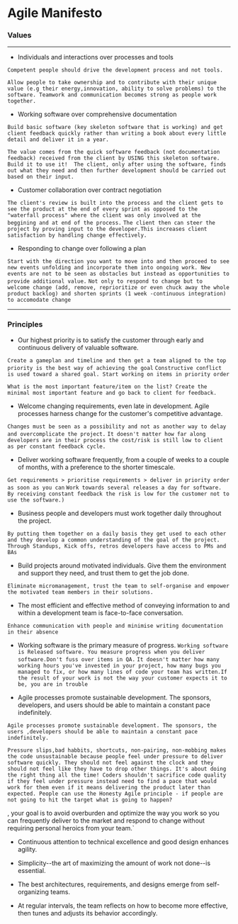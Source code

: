 # **Agile Manifesto**

### Values
___
- Individuals and interactions over processes and tools

`Competent people should drive the development process and not tools.`

`Allow people to take ownership and to contribute with their unique value (e.g their energy,innovation, ability to solve problems) to the software. Teamwork and communication becomes strong as people work together.`

- Working software over comprehensive documentation

`Build basic software (key skeleton software that is working) and get client feedback quickly rather than writing a book about every little detail and deliver it in a year.`

`The value comes from the quick software feedback (not documentation feedback) received from the client by USING this skeleton software. Build it to use it! 
The client, only after using the software, finds out what they need and then further development should be carried out based on their input.` 

- Customer collaboration over contract negotiation

`The client's review is built into the process and the client gets to see the product at the end of every sprint as opposed to the "waterfall process" where the client was only involved at the beggining and at end of the process.`
`The client then can steer the project by proving input to the developer.This increases client satisfaction by handling change effectively.`

- Responding to change over following a plan

`Start with the direction you want to move into and then proceed to see new events unfolding and incorporate them into ongoing work. New events are not to be seen as obstacles but instead as opportunities to provide additional value.`
`Not only to respond to change but to  welcome change (add, remove, reprioritize or even chuck away the whole product backlog) and shorten sprints (1 week -continuous integration) to accomodate change`
____

### Principles
- Our highest priority is to satisfy the customer
through early and continuous delivery
of valuable software.

`Create a gameplan and timeline and then get a team aligned to the top priority is the best way of achieving the goal`
`Constructive conflict is used toward a shared goal. Start working on items in priority order`

`What is the most important feature/item on the list? Create the minimal most important feature and go back to client for feedback.`

- Welcome changing requirements, even late in
development. Agile processes harness change for
the customer's competitive advantage.

`Changes must be seen as a possibility and not as another way to delay and overcomplicate the project.`
`It doesn't matter how far along developers are in their process the cost/risk is still low to client as per constant feedback cycle.`

- Deliver working software frequently, from a
couple of weeks to a couple of months, with a
preference to the shorter timescale.

`Get requirements > prioritise requirements > deliver in priority order as soon as you can`
`Work towards several releases a day for software. By receiving constant feedback the risk is low for the customer not to use the software.) `

- Business people and developers must work
together daily throughout the project.

`By putting them together on a daily basis they get used to each other and they develop a common understanding of the goal of the project. Through Standups, Kick offs, retros developers have access to PMs and BAs`

- Build projects around motivated individuals.
Give them the environment and support they need,
and trust them to get the job done.

`Eliminate micromanagement, trust the team to self-organise and empower the motivated team members in their solutions.`

- The most efficient and effective method of
conveying information to and within a development
team is face-to-face conversation.

`Enhance communication with people and minimise writing documentation in their absence`

- Working software is the primary measure of progress.
`Working software is Released software. You measure progress when you deliver software.Don't fuss over items in QA.`
`It doesn't matter how many working hours you've invested in your project, how many bugs you managed to fix, or how many lines of code your team has written.If the result of your work is not the way your customer expects it to be, you are in trouble`

- Agile processes promote sustainable development.
The sponsors, developers, and users should be able
to maintain a constant pace indefinitely. 

`Agile processes promote sustainable development. The sponsors, the users ,developers should be able to maintain a constant pace indefinitely.`

`Pressure slips,bad habbits, shortcuts, non-pairing, non-mobbing makes the code unsustainable because people feel under pressure to deliver software quickly. They should not feel against the clock and they should not feel like they have to drop other things. It's about doing the right thing all the time! Coders shouldn't sacrifice code quality if they feel under pressure instead need to find a pace that would work for them even if it means delivering the product later than expected. People can use the Honesty Agile principle - if people are not going to hit the target what is going to happen?`


, your goal is to avoid overburden and optimize the way you work so you can frequently deliver to the market and respond to change without requiring personal heroics from your team.`

- Continuous attention to technical excellence
and good design enhances agility.

- Simplicity--the art of maximizing the amount
of work not done--is essential.

- The best architectures, requirements, and designs
emerge from self-organizing teams.

- At regular intervals, the team reflects on how
to become more effective, then tunes and adjusts
its behavior accordingly.

